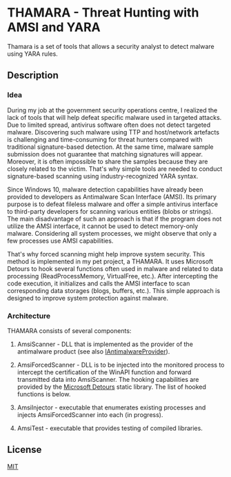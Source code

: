 # THAMARA - Threat Hunting with AMSI and YARA

Thamara is a set of tools that allows a security analyst to detect malware using YARA rules.

## Description

### Idea

During my job at the government security operations centre, I realized the lack of tools that will help defeat specific malware used in targeted attacks. Due to limited spread, antivirus software often does not detect targeted malware. Discovering such malware using TTP and host/network artefacts is challenging and time-consuming for threat hunters compared with traditional signature-based detection. At the same time, malware sample submission does not guarantee that matching signatures will appear. Moreover, it is often impossible to share the samples because they are closely related to the victim. That's why simple tools are needed to conduct signature-based scanning using industry-recognized YARA syntax.

Since Windows 10, malware detection capabilities have already been provided to developers as Antimalware Scan Interface (AMSI). Its primary purpose is to defeat fileless malware and offer a simple antivirus interface to third-party developers for scanning various entities (blobs or strings). The main disadvantage of such an approach is that if the program does not utilize the AMSI interface, it cannot be used to detect memory-only malware. Considering all system processes, we might observe that only a few processes use AMSI capabilities.

That's why forced scanning might help improve system security. This method is implemented in my pet project, a THAMARA. It uses Microsoft Detours to hook several functions often used in malware and related to data processing (ReadProcessMemory, VirtualFree, etc.). After intercepting the code execution, it initializes and calls the AMSI interface to scan corresponding data storages (blogs, buffers, etc.). This simple approach is designed to improve system protection against malware.

### Architecture

THAMARA consists of several components:

1. AmsiScanner - DLL that is implemented as the provider of the antimalware product (see also [IAntimalwareProvider](https://learn.microsoft.com/en-us/windows/win32/api/amsi/nn-amsi-iantimalwareprovider)).

2. AmsiForcedScanner - DLL is to be injected into the monitored process to intercept the certification of the WinAPI function and forward transmitted data into AmsiScanner. The hooking capabilities are provided by the [Microsoft Detours](https://github.com/microsoft/Detours) static library. The list of hooked functions is below.

3. AmsiInjector - executable that enumerates existing processes and injects AmsiForcedScanner into each (in progress).

4. AmsiTest - executable that provides testing of compiled libraries.

## License

[MIT](https://choosealicense.com/licenses/mit/)
